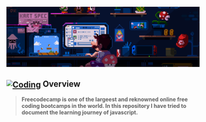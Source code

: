 ![](https://raw.githubusercontent.com/khalid586/khalid586/main/assets/banner%20gif.gif)

## [<img align = "center" alt="Coding" width="54px" height = "36px" src="https://cdn.dribbble.com/users/1138721/screenshots/10809828/media/478d32b2e65c8c3194b7f2154e179231.gif">]() Overview
> **Freecodecamp is one of the largeest and reknowned online free coding bootcamps in the world. In this repository I have tried to document the learning journey of javascript.**

<!-- Trial -->
